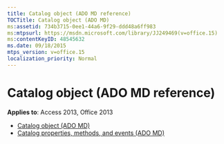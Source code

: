```yaml
---
title: Catalog object (ADO MD reference)
TOCTitle: Catalog object (ADO MD)
ms:assetid: 734b3715-0ee1-44a6-9f29-ddd48a6ff983
ms:mtpsurl: https://msdn.microsoft.com/library/JJ249469(v=office.15)
ms:contentKeyID: 48545632
ms.date: 09/18/2015
mtps_version: v=office.15
localization_priority: Normal
---
```


# Catalog object (ADO MD reference)

**Applies to**: Access 2013, Office 2013

- [Catalog object (ADO MD)](catalog-object-ado-md.md)
- [Catalog properties, methods, and events (ADO MD)](catalog-properties-methods-and-events-ado-md.md)

